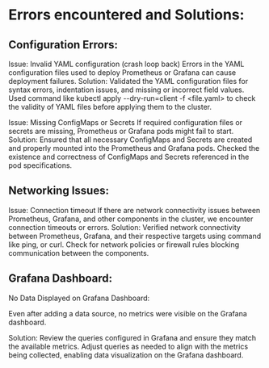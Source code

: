 # Errors encountered and Solutions:



## Configuration Errors:

Issue: Invalid YAML configuration (crash loop back)
Errors in the YAML configuration files used to deploy Prometheus or Grafana can cause deployment failures.
Solution:
Validated the YAML configuration files for syntax errors, indentation issues, and missing or incorrect field values.
Used command like kubectl apply --dry-run=client -f <file.yaml> to check the validity of YAML files before applying them to the cluster.

    
Issue: Missing ConfigMaps or Secrets
If required configuration files or secrets are missing, Prometheus or Grafana pods might fail to start.
Solution:
Ensured that all necessary ConfigMaps and Secrets are created and properly mounted into the Prometheus and Grafana pods.
Checked the existence and correctness of ConfigMaps and Secrets referenced in the pod specifications.

    
## Networking Issues:

Issue: Connection timeout
If there are network connectivity issues between Prometheus, Grafana, and other components in the cluster, we encounter connection timeouts or errors.
Solution:
Verified network connectivity between Prometheus, Grafana, and their respective targets using command like ping, or curl.
Check for network policies or firewall rules blocking communication between the components.


## Grafana Dashboard:

No Data Displayed on Grafana Dashboard:

Even after adding a data source, no metrics were visible on the Grafana dashboard.

Solution: Review the queries configured in Grafana and ensure they match the available metrics. Adjust queries as needed to align with the metrics being collected, enabling data visualization on the Grafana dashboard.
    
